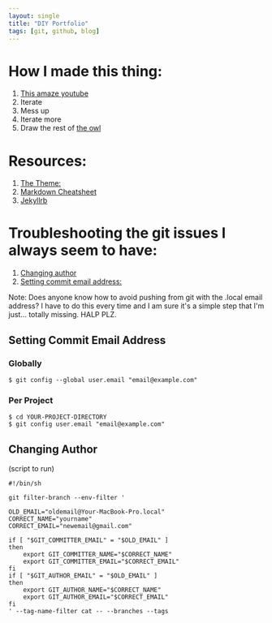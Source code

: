 ```yaml
--- 
layout: single
title: "DIY Portfolio"
tags: [git, github, blog]
---
```


# How I made this thing:

1. [This amaze youtube](https://www.youtube.com/watch?reload=9&v=qWrcgHwSG8M)
2. Iterate
3. Mess up
4. Iterate more
5. Draw the rest of [the owl](https://github.com/danielcaraway/danielcaraway.github.io)

# Resources:
1. [The Theme:](https://github.com/mmistakes/minimal-mistakes)
2. [Markdown Cheatsheet](https://github.com/adam-p/markdown-here/wiki/Markdown-Cheatsheet)
3. [Jekyllrb](https://jekyllrb.com/docs/)

# Troubleshooting the git issues I always seem to have:
1. [Changing author](https://help.github.com/en/enterprise/2.13/user/articles/changing-author-info)
2. [Setting commit email address:](https://help.github.com/en/articles/setting-your-commit-email-address)

Note: Does anyone know how to avoid pushing from git with the .local email address? I have to do this every time and I am sure it's a simple step that I'm just... totally missing. HALP PLZ.

## Setting Commit Email Address

### Globally

```console
$ git config --global user.email "email@example.com"
```

### Per Project

```console
$ cd YOUR-PROJECT-DIRECTORY
$ git config user.email "email@example.com"
```

## Changing Author
(script to run)

```console
#!/bin/sh

git filter-branch --env-filter '

OLD_EMAIL="oldemail@Your-MacBook-Pro.local"
CORRECT_NAME="yourname"
CORRECT_EMAIL="newemail@gmail.com"

if [ "$GIT_COMMITTER_EMAIL" = "$OLD_EMAIL" ]
then
    export GIT_COMMITTER_NAME="$CORRECT_NAME"
    export GIT_COMMITTER_EMAIL="$CORRECT_EMAIL"
fi
if [ "$GIT_AUTHOR_EMAIL" = "$OLD_EMAIL" ]
then
    export GIT_AUTHOR_NAME="$CORRECT_NAME"
    export GIT_AUTHOR_EMAIL="$CORRECT_EMAIL"
fi
' --tag-name-filter cat -- --branches --tags
```

